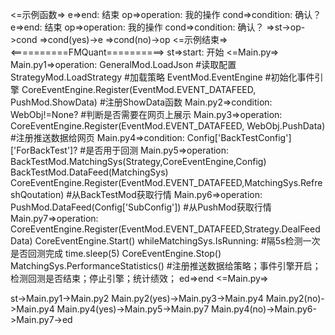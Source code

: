 <=示例函数=>
e=>end: 结束
op=>operation: 我的操作
cond=>condition: 确认？
e=>end: 结束
op=>operation: 我的操作
cond=>condition: 确认？
=>st->op->cond
=>cond(yes)->e
=>cond(no)->op
<=示例结束=>
<==========FMQuant==========>
st=>start: 开始
<=Main.py=>
Main.py1=>operation: GeneralMod.LoadJson
#读取配置
StrategyMod.LoadStrategy
#加载策略
EventMod.EventEngine
#初始化事件引擎
CoreEventEngine.Register(EventMod.EVENT_DATAFEED, PushMod.ShowData)
#注册ShowData函数
Main.py2=>condition: WebObj!=None?
#判断是否需要在网页上展示
Main.py3=>operation: CoreEventEngine.Register(EventMod.EVENT_DATAFEED, WebObj.PushData)
#注册推送数据给网页
Main.py4=>condition: Config['BackTestConfig']['ForBackTest']?
#是否用于回测
Main.py5=>operation: BackTestMod.MatchingSys(Strategy,CoreEventEngine,Config)
BackTestMod.DataFeed(MatchingSys)
CoreEventEngine.Register(EventMod.EVENT_DATAFEED,MatchingSys.RefreshQoutation)
#从BackTestMod获取行情
Main.py6=>operation: PushMod.DataFeed(Config['SubConfig'])
#从PushMod获取行情
Main.py7=>operation: CoreEventEngine.Register(EventMod.EVENT_DATAFEED,Strategy.DealFeedData)
CoreEventEngine.Start()
whileMatchingSys.IsRunning:
	#隔5s检测一次是否回测完成
	time.sleep(5)
CoreEventEngine.Stop()
MatchingSys.PerformanceStatistics()
#注册推送数据给策略；事件引擎开启；检测回测是否结束；停止引擎；统计绩效；
ed=>end
<=Main.py=>

st->Main.py1->Main.py2
Main.py2(yes)->Main.py3->Main.py4
Main.py2(no)->Main.py4
Main.py4(yes)->Main.py5->Main.py7
Main.py4(no)->Main.py6->Main.py7->ed




